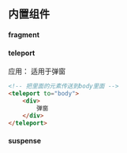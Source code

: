 ## 内置组件



#### fragment



#### teleport



应用： 适用于弹窗

```html
<!-- 把里面的元素传送到body里面 -->
<teleport to="body">
	<div>
        弹窗
    </div>
</teleport>
```



#### suspense


